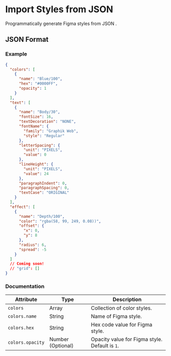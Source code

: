 # Import Styles from JSON

Programmatically generate Figma styles from JSON .

## JSON Format

### Example

```json
{
  "colors": [
    {
      "name": "Blue/100",
      "hex": "#0000FF",
      "opacity": 1
    }
  ],
  "text": [
    {
      "name": "Body/30",
      "fontSize": 16,
      "textDecoration": "NONE",
      "fontName": {
        "family": "Graphik Web",
        "style": "Regular"
      },
      "letterSpacing": {
        "unit": "PIXELS",
        "value": 0
      },
      "lineHeight": {
        "unit": "PIXELS",
        "value": 24
      },
      "paragraphIndent": 0,
      "paragraphSpacing": 0,
      "textCase": "ORIGINAL"
    }
  ],
  "effect": [
    {
      "name": "Depth/100",
      "color": "rgba(58, 99, 249, 0.08))",
      "offset": {
        "x": 0,
        "y": 8
      },
      "radius": 6,
      "spread": -5
    }
  ]
  // Coming soon!
  // "grid": []
}
```

### Documentation

| Attribute        | Type              | Description                                    |
| ---------------- | ----------------- | ---------------------------------------------- |
| `colors`         | Array             | Collection of color styles.                    |
| `colors.name`    | String            | Name of Figma style.                           |
| `colors.hex`     | String            | Hex code value for Figma style.                |
| `colors.opacity` | Number (Optional) | Opacity value for Figma style. Default is `1`. |
